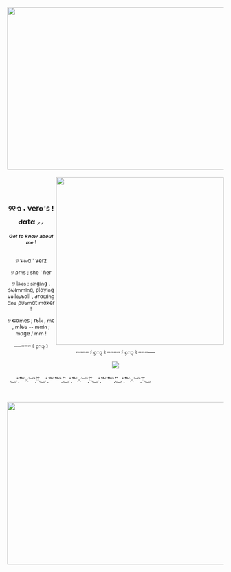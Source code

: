 <div align="center">

<img width="1464" height="378" alt="image" src="https://github.com/user-attachments/assets/2bebc1e3-920f-495e-b872-1a9c79cca0dc"/>

</div>
<br>

  <img align="right" width="390" height="390" src="https://github.com/user-attachments/assets/6f83c6c6-a3e9-422e-ba3b-39fae907374c">
  
<br>
<div align="center">
<br>
 
### ୨୧  ᭡ ˖ 𝗏𝖾𝗋α'𝗌 ! ᑯα𝗍α ⸝⸝

  <small>
𝑮𝒆𝒕 𝒕𝒐 𝒌𝒏𝒐𝒘 𝒂𝒃𝒐𝒖𝒕 𝒎𝒆 !
   </small>
<br>
<br>
  <small>
  
୭ 𝐕𝖾𝗋α ' 𝐕𝖾𝗋ƶ

୭ ρ𝗋𐓣𝗌 ; 𝗌ɦ𝖾 ' ɦ𝖾𝗋

୭ ᥣ𝗂𝗄𝖾𝗌 ; 𝗌𝗂𐓣𝗀𝗂𐓣𝗀 , 𝗌ω𝗂ꭑꭑ𝗂𐓣𝗀, ρᥣα𝗒𝗂𐓣𝗀 𝗏ⱺᥣᥣ𝖾𝗒ᑲαᥣᥣ , ᑯ𝗋αω𝗂𐓣𝗀 α𐓣ᑯ ρυᑲꭑα𝗍 ꭑα𝗄𝖾𝗋 !

୭ 𝐆αꭑ𝖾𝗌 ; 𝗋ᑲᥣ𝗑 , ꭑ𝖼 , ꭑᥣᑲᑲ -- ꭑα𝗂𐓣 ; ꭑα𝗀𝖾 / ꭑꭑ !

──⏔⏔⏔ ꒰ ᧔ෆ᧓ ꒱ ⏔⏔⏔⏔ ꒰ ᧔ෆ᧓ ꒱ ⏔⏔⏔⏔ ꒰ ᧔ෆ᧓ ꒱ ⏔⏔⏔──
</small>


![](https://komarev.com/ghpvc/?username=gentlehandsplease&style=flat-square&label=Constellations~&color=EFD5A3)

</div>

<div align="left">
<small>

‎ ‎ ◟ ͜ ◞˚̣̣̣ ྀི︶𓏴︶˚̣̣̣ ྀི◟ ͜ ◞˚̣̣̣ ྀི︶ ྀི︶˚̣̣̣ ྀི◟ ͜ ◞˚̣̣̣ ྀི︶𓏴︶˚̣̣̣ ྀི◟ ͜ ◞˚̣̣̣ ྀི︶ ྀི︶˚̣̣̣ ྀི◟ ͜ ◞˚̣̣̣ ྀི︶𓏴︶˚̣̣̣ ྀི◟ ͜ ◞
‎ ‎ 
</small>
</div>
<div>

<br>

</div>

<div align="center">

<img width="1464" height="378" alt="image" src="https://github.com/user-attachments/assets/f0ebc2c2-c5d7-4ae2-bc88-12f3b5ef8fe2" />
